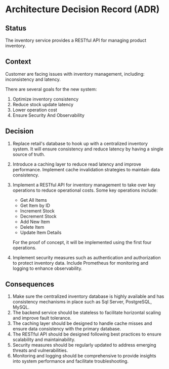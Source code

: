 # Architecture Decision Record (ADR)

## Status
The inventory service provides a RESTful API for managing product inventory.

## Context

Customer are facing issues with inventory management, including: inconsistency and latency.

There are several goals for the new system:

1. Optimize inventory consistency
2. Reduce stock update latency
3. Lower operation cost
4. Ensure Security And Observability

## Decision

1. Replace retail's database to hook up with a centralized inventory system. It will ensure consistency and reduce latency by having a single source of truth.
2. Introduce a caching layer to reduce read latency and improve performance. Implement cache invalidation strategies to maintain data consistency.
3. Implement a RESTful API for inventory management to take over key operations to reduce operational costs. Some key operations include:
   - Get All Items
   - Get Item by ID
   - Increment Stock
   - Decrement Stock
   - Add New Item
   - Delete Item
   - Update Item Details
   
   For the proof of concept, it will be implemented using the first four operations.
4. Implement security measures such as authentication and authorization to protect inventory data. Include Prometheus for monitoring and logging to enhance observability.

## Consequences

1. Make sure the centralized inventory database is highly available and has consistency mechanisms in place such as Sql Server, PostgreSQL, MySQL.
2. The backend service should be stateless to facilitate horizontal scaling and improve fault tolerance.
3. The caching layer should be designed to handle cache misses and ensure data consistency with the primary database.
4. The RESTful API should be designed following best practices to ensure scalability and maintainability.
5. Security measures should be regularly updated to address emerging threats and vulnerabilities.
6. Monitoring and logging should be comprehensive to provide insights into system performance and facilitate troubleshooting.